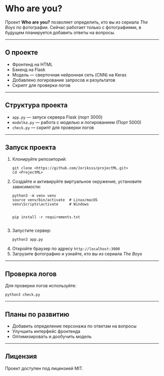 
<h1>Who are you?</h1>

<p>Проект <strong>Who are you?</strong> позволяет определить, кто вы из сериала <em>The Boys</em> по фотографии. Сейчас работает только с фотографиями, в будущем планируется добавить ответы на вопросы.</p>

<hr>

<h2>О проекте</h2>
<ul>
  <li>Фронтенд на HTML</li>
  <li>Бэкенд на Flask</li>
  <li>Модель — сверточная нейронная сеть (CNN) на Keras</li>
  <li>Добавлено логирование запросов и результатов</li>
  <li>Скрипт для проверки логов</li>
</ul>

<hr>

<h2>Структура проекта</h2>
<ul>
  <li><code>app.py</code> — запуск сервера Flask (порт 3000)</li>
  <li><code>modelka.py</code> — работа с моделью и логированием (Порт 5000)</li>
  <li><code>check.py</code> — скрипт для проверки логов</li>
</ul>

<hr>

<h2>Запуск проекта</h2>
<ol>
  <li>Клонируйте репозиторий:<br>
    <pre><code>git clone &lt;https://github.com/Joriksss/projectML.git&gt;
cd &lt;ProjectML&gt;</code></pre>
  </li>
  <li>Создайте и активируйте виртуальное окружение, установите зависимости:<br>
    <pre><code>python3 -m venv venv
source venv/bin/activate  # Linux/macOS
venv\Scripts\activate     # Windows

pip install -r requirements.txt</code></pre>
  </li>
  <li>Запустите сервер:<br>
    <pre><code>python3 app.py</code></pre>
  </li>
  <li>Откройте браузер по адресу <code>http://localhost:3000</code></li>
  <li>Загрузите фотографию и узнайте, кто вы из сериала <em>The Boys</em></li>
</ol>

<hr>

<h2>Проверка логов</h2>
<p>Для проверки логов используйте:</p>
<pre><code>python3 check.py</code></pre>

<hr>

<h2>Планы по развитию</h2>
<ul>
  <li>Добавить определение персонажа по ответам на вопросы</li>
  <li>Улучшить интерфейс фронтенда</li>
  <li>Оптимизировать и дообучить модель</li>
</ul>

<hr>

<h2>Лицензия</h2>
<p>Проект доступен под лицензией MIT.</p>

